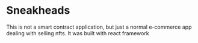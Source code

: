 # Sneakheads

This is not a smart contract application, but just a normal e-commerce app dealing with selling nfts.
It was built with react framework
